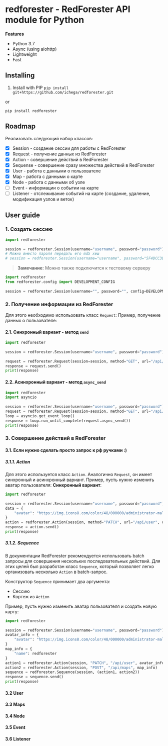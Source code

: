 # redforester - RedForester API module for Python  
  
**Features**  
  
- Python 3.7
- Async (using aiohttp)  
- Lightweight  
- Fast  
  
## Installing  
  
1. Install with PIP `pip install git+https://github.com/ichega/redforester.git`  

or 

`pip install redforester`

## Roadmap
Реализовать следующий набор классов:
- [x] Session - создание сессии для работы с RedForester
- [x] Request - получение данных из RedForester
- [x] Action - совершение действий в RedForester
- [x] Sequense - совершение сразу множества действий в RedForester 
- [x] User - работа с данными о пользователе
- [x] Map - работа с данными о карте
- [x] Node - работа с данными об узле
- [ ] Event - информации о событии на карте
- [ ] Listener - отслеживание событий на карте (создание, удаление, модификация узлов и веток)
  
##   User guide 
### 1. Создать сессию 

```python  
import redforester  
  
session = redforester.Session(username="username", password="password")
# Можно вместо пароля передать его md5 хеш
# session = redforester.Session(username="username", password="5F4DCC3B5AA765D61D8327DEB882CF99", use_md5=True)
```
> **Замечание:** Можно также подключится к тестовому серверу
```python  
import redforester  
from redforester.config import DEVELOPMENT_CONFIG  
  
session = redforester.Session(username="", password="", config=DEVELOPMENT_CONFIG)
```
### 2. Получение информации из RedForester
Для этого необходимо использовать класс `Request`:
Пример, получение данных о пользователе:
#### 2.1. Синхронный вариант - метод `send`
```python
import redforester  
  
session = redforester.Session(username="username", password="password")  
  
request = redforester.Request(session=session, method="GET", url="/api/user")  
response = request.send()  
print(response)
```
#### 2.2. Асинхронный вариант - метод `async_send`
```python
import redforester  
import asyncio  
  
session = redforester.Session(username="username", password="password")  
request = redforester.Request(session=session, method="GET", url="/api/user")  
loop = asyncio.get_event_loop()  
response = loop.run_until_complete(request.async_send())  
print(response)
```

### 3. Совершение действий в RedForester 
#### 3.1. Если нужно сделать просто запрос к рф ручками :)
##### 3.1.1. Action
Для этого используется класс `Action`.  Аналогично `Request`, он имеет синхронный и асинхронный вариант.
Пример, пусть нужно изменить аватар пользователя:
**Синхронный вариант**:
```python
import redforester  
  
session = redforester.Session(username="username", password="password")  
data = {  
    "avatar": "https://img.icons8.com/color/48/000000/administrator-male.png",  
}  
action = redforester.Action(session, method="PATCH", url="/api/user", data=data)  
response = action.send()  
print(response)
```
##### 3.1.2.  Sequence
В документации RedForester рекомендуется использовать batch запросы для совершения нескольких последовательных действий. Для этих целей был разработан класс `Sequence`, который позволяет легко организовать несколько `Action` в batch-запрос. 

Конструктор `Sequence` принимает два аргумента:
- Сессию
- Кортеж из `Action`

Пример, пусть нужно изменить аватар пользователя и создать новую карту:
```python
import redforester  
  
session = redforester.Session(username="username", password="password")  
avatar_info = {  
    "avatar": "https://img.icons8.com/color/48/000000/administrator-male.png",  
}  
map_info = {  
    "name": redforester  
}  
action1 = redforester.Action(session, "PATCH", "/api/user", avatar_info)  
action2 = redforester.Action(session, "POST", "/api/maps", map_info)  
sequence = redforester.Sequence(session, (action1, action2))  
response = sequence.send()  
print(response)
```
#### 3.2  User

#### 3.3  Maps

#### 3.4  Node

#### 3.5  Event

#### 3.6  Listener
